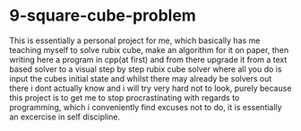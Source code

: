 # 9-square-cube-problem
This is essentially a personal project for me, which basically has me teaching myself to solve rubix cube, make an algorithm for it on paper, then writing here a program in cpp(at first) and from there upgrade it from a text based solver to a visual step by step rubix cube solver where all you do is input the cubes initial state and whilst there may already be solvers out there i dont actually know and i will try very hard not to look, purely because this project is to get me to stop procrastinating with regards to programming, which i conveniently find excuses not to do, it is essentially an excercise in self discipline.
